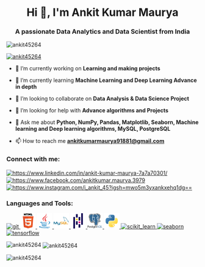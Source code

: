 <h1 align="center">Hi 👋, I'm Ankit Kumar Maurya</h1>
<h3 align="center">A passionate Data Analytics and Data Scientist from India</h3>

<p align="left"> <img src="https://komarev.com/ghpvc/?username=ankit45264&label=Profile%20views&color=0e75b6&style=flat" alt="ankit45264" /> </p>

<p align="left"> <a href="https://github.com/ryo-ma/github-profile-trophy"><img src="https://github-profile-trophy.vercel.app/?username=ankit45264" alt="ankit45264" /></a> </p>

- 🔭 I’m currently working on **Learning and making projects**

- 🌱 I’m currently learning **Machine Learning and Deep Learning Advance in depth**

- 👯 I’m looking to collaborate on **Data Analysis & Data Science Project**

- 🤝 I’m looking for help with **Advance algorithms and Projects**

- 💬 Ask me about **Python, NumPy, Pandas, Matplotlib, Seaborn, Machine learning and Deep learning algorithms, MySQL, PostgreSQL**

- 📫 How to reach me **ankitkumarmaurya91881@gmail.com**

<h3 align="left">Connect with me:</h3>
<p align="left">
<a href="https://linkedin.com/in/https://www.linkedin.com/in/ankit-kumar-maurya-7a7a70301/" target="blank"><img align="center" src="https://raw.githubusercontent.com/rahuldkjain/github-profile-readme-generator/master/src/images/icons/Social/linked-in-alt.svg" alt="https://www.linkedin.com/in/ankit-kumar-maurya-7a7a70301/" height="30" width="40" /></a>
<a href="https://fb.com/https://www.facebook.com/ankitkumar.maurya.3979" target="blank"><img align="center" src="https://raw.githubusercontent.com/rahuldkjain/github-profile-readme-generator/master/src/images/icons/Social/facebook.svg" alt="https://www.facebook.com/ankitkumar.maurya.3979" height="30" width="40" /></a>
<a href="https://instagram.com/https://www.instagram.com/i_ankit_45?igsh=mwo5m3yxankxehq1dg==" target="blank"><img align="center" src="https://raw.githubusercontent.com/rahuldkjain/github-profile-readme-generator/master/src/images/icons/Social/instagram.svg" alt="https://www.instagram.com/i_ankit_45?igsh=mwo5m3yxankxehq1dg==" height="30" width="40" /></a>
</p>

<h3 align="left">Languages and Tools:</h3>
<p align="left"> <a href="https://git-scm.com/" target="_blank" rel="noreferrer"> <img src="https://www.vectorlogo.zone/logos/git-scm/git-scm-icon.svg" alt="git" width="40" height="40"/> </a> <a href="https://www.w3.org/html/" target="_blank" rel="noreferrer"> <img src="https://raw.githubusercontent.com/devicons/devicon/master/icons/html5/html5-original-wordmark.svg" alt="html5" width="40" height="40"/> </a> <a href="https://www.java.com" target="_blank" rel="noreferrer"> <img src="https://raw.githubusercontent.com/devicons/devicon/master/icons/java/java-original.svg" alt="java" width="40" height="40"/> </a> <a href="https://www.mysql.com/" target="_blank" rel="noreferrer"> <img src="https://raw.githubusercontent.com/devicons/devicon/master/icons/mysql/mysql-original-wordmark.svg" alt="mysql" width="40" height="40"/> </a> <a href="https://pandas.pydata.org/" target="_blank" rel="noreferrer"> <img src="https://raw.githubusercontent.com/devicons/devicon/2ae2a900d2f041da66e950e4d48052658d850630/icons/pandas/pandas-original.svg" alt="pandas" width="40" height="40"/> </a> <a href="https://www.postgresql.org" target="_blank" rel="noreferrer"> <img src="https://raw.githubusercontent.com/devicons/devicon/master/icons/postgresql/postgresql-original-wordmark.svg" alt="postgresql" width="40" height="40"/> </a> <a href="https://www.python.org" target="_blank" rel="noreferrer"> <img src="https://raw.githubusercontent.com/devicons/devicon/master/icons/python/python-original.svg" alt="python" width="40" height="40"/> </a> <a href="https://scikit-learn.org/" target="_blank" rel="noreferrer"> <img src="https://upload.wikimedia.org/wikipedia/commons/0/05/Scikit_learn_logo_small.svg" alt="scikit_learn" width="40" height="40"/> </a> <a href="https://seaborn.pydata.org/" target="_blank" rel="noreferrer"> <img src="https://seaborn.pydata.org/_images/logo-mark-lightbg.svg" alt="seaborn" width="40" height="40"/> </a> <a href="https://www.tensorflow.org" target="_blank" rel="noreferrer"> <img src="https://www.vectorlogo.zone/logos/tensorflow/tensorflow-icon.svg" alt="tensorflow" width="40" height="40"/> </a> </p>

<p><img align="left" src="https://github-readme-stats.vercel.app/api/top-langs?username=ankit45264&show_icons=true&locale=en&layout=compact" alt="ankit45264" /></p>

<p>&nbsp;<img align="center" src="https://github-readme-stats.vercel.app/api?username=ankit45264&show_icons=true&locale=en" alt="ankit45264" /></p>


<p><img align="center" src="https://github-readme-streak-stats.herokuapp.com/?user=ankit45264&" alt="ankit45264" /></p>
